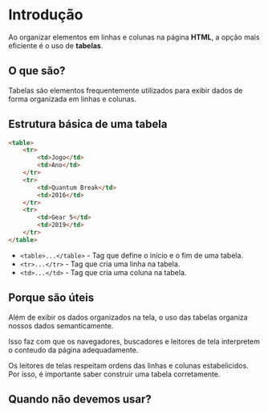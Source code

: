 # Introdução

Ao organizar elementos em linhas e colunas na página **HTML**, a opção mais 
eficiente é o uso de **tabelas**.

## O que são?

Tabelas são elementos frequentemente utilizados para exibir dados de forma 
organizada em linhas e colunas.

## Estrutura básica de uma tabela 

```html
<table>
    <tr>
        <td>Jogo</td>
        <td>Ano</td>
    </tr>
    <tr>
        <td>Quantum Break</td>
        <td>2016</td>
    </tr>
    <tr>
        <td>Gear 5</td>
        <td>2019</td>
    </tr>
</table>
```

- `<table>...</table>` - Tag que define o início e o fim de uma tabela.
- `<tr>...</tr>` - Tag que cria uma linha na tabela.
- `<td>...</td>` - Tag que cria uma coluna na tabela.

## Porque são úteis

Além de exibir os dados organizados na tela, o uso das tabelas organiza nossos
dados semanticamente.

Isso faz com que os navegadores, buscadores e leitores de tela interpretem o 
conteudo da página adequadamente.

Os leitores de telas respeitam ordens das linhas e colunas estabelicidos. Por isso, 
é importante saber construir uma tabela corretamente.

## Quando não devemos usar?


 
